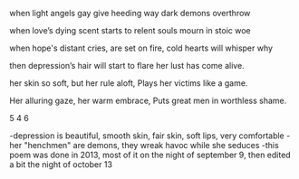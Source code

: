 when light angels gay
give heeding way
dark demons overthrow

when love’s dying scent
starts to relent
souls mourn in stoic woe

when hope's distant cries,
are set on fire,
cold hearts will whisper why

then depression’s hair
will start to flare
her lust has come alive.

her skin so soft, but her rule aloft,
Plays her victims like a game.

Her alluring gaze, her warm embrace,
Puts great men in worthless shame.

5
4
6

-depression is beautiful, smooth skin, fair skin, soft lips, very comfortable
-her "henchmen" are demons, they wreak havoc while she seduces
-this poem was done in 2013, most of it on the night of september 9, then edited a bit the night of october 13
